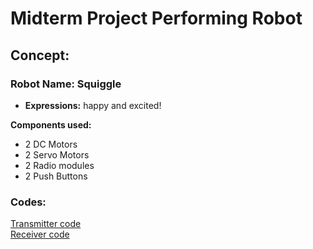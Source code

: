 # Midterm Project Performing Robot 
## Concept:
### Robot Name: Squiggle
- **Expressions:** happy and excited!

**Components used:** 
- 2 DC Motors
- 2 Servo Motors
- 2 Radio modules
- 2 Push Buttons

### Codes:  
[Transmitter code]()     
[Receiver code]()
